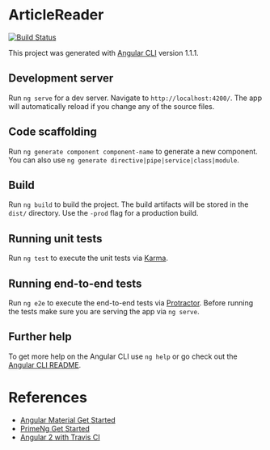 # ArticleReader

[![Build Status](https://travis-ci.org/rahul-sivalenka-wtc/ng-article-reader.svg?branch=master)](https://travis-ci.org/rahul-sivalenka-wtc/ng-article-reader)

This project was generated with [Angular CLI](https://github.com/angular/angular-cli) version 1.1.1.

## Development server

Run `ng serve` for a dev server. Navigate to `http://localhost:4200/`. The app will automatically reload if you change any of the source files.

## Code scaffolding

Run `ng generate component component-name` to generate a new component. You can also use `ng generate directive|pipe|service|class|module`.

## Build

Run `ng build` to build the project. The build artifacts will be stored in the `dist/` directory. Use the `-prod` flag for a production build.

## Running unit tests

Run `ng test` to execute the unit tests via [Karma](https://karma-runner.github.io).

## Running end-to-end tests

Run `ng e2e` to execute the end-to-end tests via [Protractor](http://www.protractortest.org/).
Before running the tests make sure you are serving the app via `ng serve`.

## Further help

To get more help on the Angular CLI use `ng help` or go check out the [Angular CLI README](https://github.com/angular/angular-cli/blob/master/README.md).

# References

* [Angular Material Get Started](https://material.angular.io/guide/getting-started)
* [PrimeNg Get Started](https://www.primefaces.org/primeng/#/setup)
* [Angular 2 with Travis CI](https://medium.com/from-the-couch/angular-2-with-travis-ci-922040e01937)